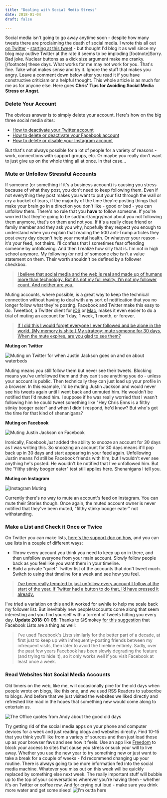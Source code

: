 ```yaml
---
title: "Dealing with Social Media Stress"
date: 2018-01-04
draft: false

---
```


Social media isn't going to go away anytime soon - despite how many tweets there are proclaiming the death of social media. I wrote this all out [on Twitter](https://twitter.com/ichris) - [starting at this tweet](https://twitter.com/iChris/status/949006524600418304) - but thought I'd blog it as well since my blog may outlive Twitter at the rate it seems to be imploding \[footnote\]Sorry. Bad joke. Nuclear buttons as a dick size argument make me cranky. \[/footnote\] these days. What works for me may not work for you. That's fine. Take what makes sense and try it. Ignore the stuff that makes you angry. Leave a comment down below after you read it if you have constructive criticism or a helpful thought. This whole article is as much for me as for anyone else. Here goes **Chris' Tips for Avoiding Social Media Stress or Angst**.

### Delete Your Account

The obvious answer is to simply delete your account. Here's how on the big three social media sites:

*   [How to deactivate your Twitter account](https://help.twitter.com/en/managing-your-account/how-to-deactivate-twitter-account)
*   [How to delete or deactivate your Facebook account](https://www.facebook.com/help/250563911970368?helpref=hc_global_nav)
*   [How to delete or disable your Instagram account](https://help.instagram.com/370452623149242)

But that's not always possible for a lot of people for a variety of reasons - work, connections with support groups, etc. Or maybe you really don't want to just give up on the whole thing all at once. In that case...

### Mute or Unfollow Stressful Accounts

If someone (or something if it's a business account) is causing you stress because of what they post, you don't need to keep following them. Even if not everything they post makes you want to put your fist through the wall or cry a bucket of tears, if the majority of the time they're posting things that make your brain go in a direction you don't like - good or bad - you can unfollow them. There's no rule that you **have** to follow someone. If you're worried that they're going to be sad/hurt/angry/mad about you not following them anymore, that's on them and not you. If it's a really close friend or family member and they ask you why, hopefully they respect you enough to understand when you explain that reading the 500 anti-Trump articles they post every day doesn't help your mental health. Or whatever your reason - it's your feed, not theirs. I'll confess that I sometimes fear offending someone by unfollowing. And then I realize how silly that is. I'm not in high school anymore. My following (or not) of someone else isn't a value statement on them. Their worth shouldn't be defined by a follower checkbox.

> [I believe that social media and the web is real and made up of humans more than technology. But it’s not my full reality. I’m not my follower count. And neither are you.](https://twitter.com/iChris/status/949010325722058753)

Muting accounts, where possible, is a great way to keep the technical connection without having to deal with any sort of notification that you no longer follow what they're posting. Facebook and Twitter make this easy to do. Tweetbot, a Twitter client for [iOS](https://itunes.apple.com/us/app/tweetbot-4-for-twitter/id1018355599?mt=8&at=10l4Ki) or [Mac](https://geo.itunes.apple.com/us/app/tweetbot-for-twitter/id557168941?mt=12&at=10l4Ki), makes it even easier to do a trial of muting an account for 1 day, 1 week, 1 month, or forever.

> [If I did this I would forget everyone I ever followed and be alone in the world. (My memory is shite.) My strategy: mute someone for 30 days. When the mute expires, are you glad to see them?](https://twitter.com/murtaugh/status/949013748638986240)

**Muting on Twitter**

![Muting on Twitter for when Justin Jackson goes on and on about waterbeds](https://chrisenns.com/wp-content/uploads/2018/01/mute-on-twitter-600x210.png)

Muting means you still follow them but never see their tweets. Blocking means you've unfollowed them and they can't see anything you do - unless your account is public. Then technically they can just load up your profile in a browser. In this example, I'd be muting Justin Jackson and would never see his tweets again until I went back and unmuted him. He wouldn't be notified that I'd muted him. I suppose if he was really worried that I wasn't following him he could tweet something like "Hey Chris Enns is a filthy stinky booger eater" and when I didn't respond, he'd know? But who's got the time for that kind of shenanigans?

**Muting on Facebook** 

![Muting Justin Jackson on Facebook](https://chrisenns.com/wp-content/uploads/2018/01/facebook-muting-600x462.jpg)

Ironically, Facebook _just_ added the ability to snooze an account for 30 days as I was writing this. So snoozing an account for 30 days means it'll pop back up in 30 days and start appearing in your feed again. Unfollowing Justin means I'd still be Facebook friends with him, but I wouldn't ever see anything he's posted. He wouldn't be notified that I've unfollowed him. But the "filthy stinky booger eater" test still applies here. Shenanigans I tell you.

**Muting on Instagram**

![Instagram Muting](https://chrisenns.com/wp-content/uploads/2018/01/Instagram-Muting.jpeg)

Currently there's no way to mute an account's feed on Instagram. You can mute their Stories though. Once again, the muted account owner is never notified that they've been muted, "filthy stinky booger eater" not withstanding.

### Make a List and Check it Once or Twice

On Twitter you can make lists, [here's the support doc on how](https://help.twitter.com/en/using-twitter/twitter-lists), and you can use lists in a couple of different ways:

*   Throw every account you think you need to keep up on in there, and then unfollow everyone from your main account. Slowly follow people back as you feel like you want them in your timeline.
*   Build a private "quiet" Twitter list of the accounts that don't tweet much. Switch to using that timeline for a week and see how you feel.

> [I’ve been really tempted to just unfollow every account I follow at the start of the year. If Twitter had a button to do that, I’d have pressed it already.](https://twitter.com/iChris/status/949008502529413122)

I've tried a variation on this and it worked for awhile to help me scale back my follower list. But inevitably new people/accounts come along that seem interesting and you find yourself with a torrent of tweets hitting you every day. **Update 2018-01-05**: Thanks to @Smokey [for this suggestion](https://micro.blog/smokey/254386) that Facebook Lists are a thing as well:

> I've used Facebook's Lists similarly for the better part of a decade, at first just to keep up with infrequently-posting friends between my infrequent visits, then later to avoid the timeline entirely. Sadly, over the past few years Facebook has been slowly degrading the feature (and trying to hide it), so it only works well if you visit Facebook at least once a week.

### Read Websites Not Social Media Accounts

Old timers on the web, like me, will occasionally pine for the old days when people wrote on blogs, like this one, and we used RSS Readers to subscribe to blogs. And before that we just visited the websites we liked directly and refreshed like mad in the hopes that something new would come along to entertain us.

![The Office quotes from Andy about the good old days](https://media.giphy.com/media/wiNxDZS3ylQcM/giphy.gif)

Try getting rid of the social media apps on your phone and computer devices for a week and just reading blogs and websites directly. Find 10-15 that you think you'll like from a variety of sources and then just load those up as your browser favs and see how it feels. Use an app like [Freedom](https://freedom.to) to block your access to sites that cause you stress or suck your will to live away. Whether you use the new year to try something new or just want to take a break for a couple of weeks - I'd recommend changing up your routine. There is always going to be more information fed into the social media machine. Whatever you miss out on this week will be quickly replaced by something else next week. The really important stuff will bubble up to the top of your conversations wherever you're having them - whether it's on Twitter or coffee row. And for crying out loud - make sure you drink more water and get some sleep! ![I'm outta here](https://media.giphy.com/media/BFMPmfcrFwe0o/giphy.gif)
